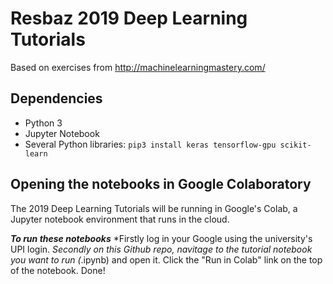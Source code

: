 # Resbaz 2019 Deep Learning Tutorials

Based on exercises from http://machinelearningmastery.com/

## Dependencies
* Python 3
* Jupyter Notebook
* Several Python libraries: `pip3 install keras tensorflow-gpu scikit-learn`

## Opening the notebooks in Google Colaboratory

The 2019 Deep Learning Tutorials will be running in Google's Colab, a Jupyter notebook environment that runs in the cloud.

***To run these notebooks***
*Firstly log in your Google using the university's UPI login.
*Secondly on this Github repo, navitage to the tutorial notebook you want to run (*.ipynb) and open it. Click the "Run in Colab" link on the top of the notebook. Done! 
